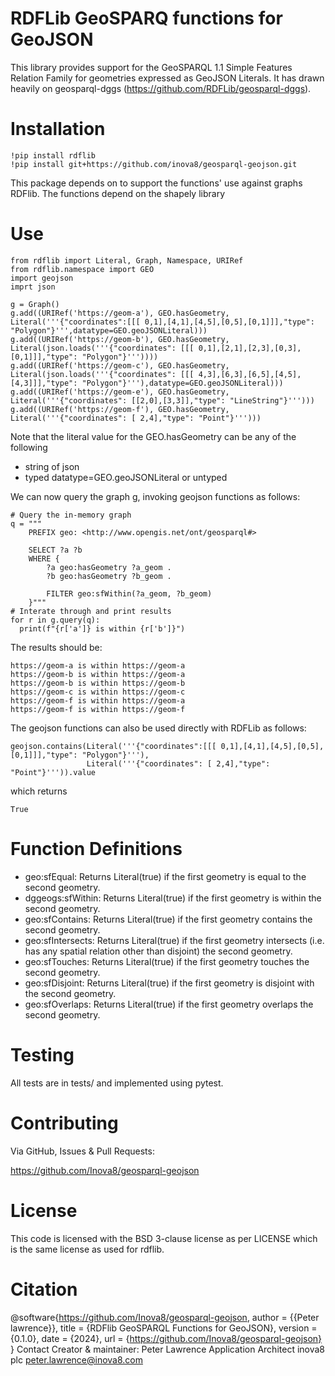 # RDFLib GeoSPARQ functions for GeoJSON
This library provides support for the GeoSPARQL 1.1 Simple Features Relation Family for geometries expressed as GeoJSON Literals. 
It has drawn heavily on geosparql-dggs (https://github.com/RDFLib/geosparql-dggs).

# Installation

```
!pip install rdflib
!pip install git+https://github.com/inova8/geosparql-geojson.git
```

This package depends on to support the functions' use against graphs RDFlib. The functions depend on the shapely library

# Use

```
from rdflib import Literal, Graph, Namespace, URIRef
from rdflib.namespace import GEO
import geojson
imprt json

g = Graph()
g.add((URIRef('https://geom-a'), GEO.hasGeometry, Literal('''{"coordinates":[[[ 0,1],[4,1],[4,5],[0,5],[0,1]]],"type": "Polygon"}''',datatype=GEO.geoJSONLiteral)))
g.add((URIRef('https://geom-b'), GEO.hasGeometry, Literal(json.loads('''{"coordinates": [[[ 0,1],[2,1],[2,3],[0,3],[0,1]]],"type": "Polygon"}'''))))
g.add((URIRef('https://geom-c'), GEO.hasGeometry, Literal(json.loads('''{"coordinates": [[[ 4,3],[6,3],[6,5],[4,5],[4,3]]],"type": "Polygon"}'''),datatype=GEO.geoJSONLiteral)))
g.add((URIRef('https://geom-e'), GEO.hasGeometry, Literal('''{"coordinates": [[2,0],[3,3]],"type": "LineString"}''')))
g.add((URIRef('https://geom-f'), GEO.hasGeometry, Literal('''{"coordinates": [ 2,4],"type": "Point"}''')))
```
Note that the literal value for the GEO.hasGeometry can be any of the following

- string of json
- typed datatype=GEO.geoJSONLiteral or untyped

We can now query the graph g, invoking geojson functions as follows:
```
# Query the in-memory graph
q = """
    PREFIX geo: <http://www.opengis.net/ont/geosparql#>

    SELECT ?a ?b
    WHERE {
        ?a geo:hasGeometry ?a_geom .
        ?b geo:hasGeometry ?b_geom .

        FILTER geo:sfWithin(?a_geom, ?b_geom)
    }"""
# Interate through and print results
for r in g.query(q):
  print(f"{r['a']} is within {r['b']}")
```

The results should be:

```
https://geom-a is within https://geom-a
https://geom-b is within https://geom-a
https://geom-b is within https://geom-b
https://geom-c is within https://geom-c
https://geom-f is within https://geom-a
https://geom-f is within https://geom-f
```

The geojson functions can also be used directly with RDFLib as follows:

```
geojson.contains(Literal('''{"coordinates":[[[ 0,1],[4,1],[4,5],[0,5],[0,1]]],"type": "Polygon"}'''),
                 Literal('''{"coordinates": [ 2,4],"type": "Point"}''')).value
```

which returns
```
True
```

# Function Definitions


- geo:sfEqual: Returns Literal(true) if the first geometry is equal to the second geometry.
- dggeogs:sfWithin: Returns Literal(true) if the first geometry is within the second geometry.
- geo:sfContains: Returns Literal(true) if the first geometry contains the second geometry.
- geo:sfIntersects: Returns Literal(true) if the first geometry intersects (i.e. has any spatial relation other than disjoint) the second geometry.
- geo:sfTouches: Returns Literal(true) if the first geometry touches the second geometry.
- geo:sfDisjoint: Returns Literal(true) if the first geometry is disjoint with the second geometry.
- geo:sfOverlaps: Returns Literal(true) if the first geometry overlaps the second geometry.

# Testing
All tests are in tests/ and implemented using pytest.

# Contributing
Via GitHub, Issues & Pull Requests:

https://github.com/Inova8/geosparql-geojson

# License
This code is licensed with the BSD 3-clause license as per LICENSE which is the same license as used for rdflib.

# Citation
@software{https://github.com/Inova8/geosparql-geojson,
  author = {{Peter lawrence}},
  title = {RDFlib GeoSPARQL Functions for GeoJSON},
  version = {0.1.0},
  date = {2024},
  url = {https://github.com/Inova8/geosparql-geojson}
}
Contact
Creator & maintainer:
Peter Lawrence
Application Architect
inova8 plc
peter.lawrence@inova8.com
